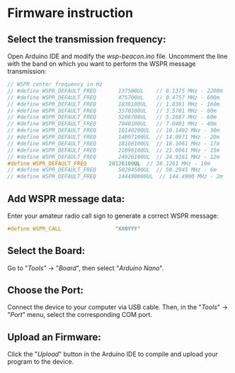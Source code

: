 # Firmware instruction

## Select the transmission frequency:
Open Arduino IDE and modify the _wsp-beacon.ino_ file. Uncomment the line with the band on which you want to perform the WSPR message transmission:
```cpp
// WSPR center frequency in Hz
// #define WSPR_DEFAULT_FREQ       137500UL    // 0.1375 MHz - 2200m
// #define WSPR_DEFAULT_FREQ       475700UL    // 0.4757 MHz - 600m
// #define WSPR_DEFAULT_FREQ       1838100UL   // 1.8381 MHz - 160m
// #define WSPR_DEFAULT_FREQ       3570100UL   // 3.5701 MHz - 80m
// #define WSPR_DEFAULT_FREQ       5288700UL   // 5.2887 MHz - 60m
// #define WSPR_DEFAULT_FREQ       7040100UL   // 7.0401 MHz - 40m
// #define WSPR_DEFAULT_FREQ       10140200UL  // 10.1402 MHz - 30m
// #define WSPR_DEFAULT_FREQ       14097100UL  // 14.0971 MHz - 20m
// #define WSPR_DEFAULT_FREQ       18106100UL  // 18.1061 MHz - 17m
// #define WSPR_DEFAULT_FREQ       21096100UL  // 21.0961 MHz - 15m
// #define WSPR_DEFAULT_FREQ       24926100UL  // 24.9261 MHz - 12m
#define WSPR_DEFAULT_FREQ       28126100UL  // 28.1261 MHz - 10m
// #define WSPR_DEFAULT_FREQ       50294500UL  // 50.2945 MHz - 6m
// #define WSPR_DEFAULT_FREQ       144490000UL  // 144.4900 MHz - 2m
```

## Add WSPR message data:
Enter your amateur radio call sign to generate a correct WSPR message:
```cpp
#define WSPR_CALL                 "XX0YYY"
```

## Select the Board:
Go to "_Tools_" -> "_Board_", then select  "_Arduino Nano_".

## Choose the Port:
Connect the device to your computer via USB cable. Then, in the "_Tools_" -> "_Port_" menu, select the corresponding COM port.

## Upload an Firmware:
Click the "_Upload_" button in the Arduino IDE to compile and upload your program to the device.